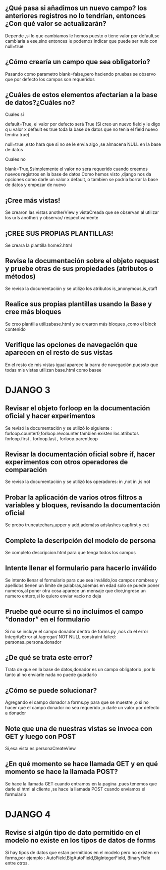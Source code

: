 ## ¿Qué pasa si añadimos un nuevo campo?  los anteriores registros no lo tendrían, entonces ¿Con qué valor se actualizarán?
Depende ,si lo que cambiamos le hemos puesto o tiene  valor por default,se cambiaria a ese,sino entonces le podemos indicar que puede ser nulo con null=true  

## ¿Cómo crearía un campo que sea obligatorio?  

Pasando como parametro blank=false,pero haciendo pruebas se observo que por defecto los campos son requeridos
## ¿Cuáles de estos elementos afectarían  a la base de datos?¿Cuáles no?  

Cuales sí  

default=True, el valor por defecto será True (Si creo un nuevo field y le digo q u valor x default es true toda la base de datos que no tenia el field nuevo tendra true)  

null=true ,esto hara que si no se le envia algo ,se almacena NULL en la base de datos  

Cuales no  

blank=True,Ssimplemente el valor no sera requerido cuando creemos nuevos registros en la base de datos
Como hemos visto ,django nos da opciones como darle un valor x default, o tambien se podria borrar la base de datos y empezar de nuevo  
## ¡Cree más vistas!  

Se crearon las vistas anotherView y vistaCreada que se observan al utilizar los urls another/ y observar/ respectivamente  

## ¡CREE SUS PROPIAS PLANTILLAS!  
Se creara la plantilla home2.html  

## Revise la documentación sobre el objeto request y pruebe otras de sus propiedades (atributos o métodos)  
Se reviso la documentación y se utilizo los atributos is_anonymous,is_staff  
## Realice sus propias plantillas usando la Base y cree más bloques  
Se creo plantilla utilizabase.html y se crearon más bloques ,como el block contenido  
## Verifique las opciones de navegación que aparecen en el resto de sus vistas  
En el resto de mis vistas igual aparece la barra de navegación,puessto que todas mis vistas utilizan base.html como basee  
# DJANGO 3  
## Revisar el objeto forloop en la documentación oficial y hacer experimentos  
Se revisó la documentación y se utilizó lo siguiente : forloop.counter0,forloop.revcounter tambien existen los atributos forloop.first , forloop.last , forloop.parentloop  
## Revisar la documentación oficial sobre if, hacer experimentos con otros operadores de comparación
Se revisó la documentación y se utilizó los operadores: in ,not in ,is not  
## Probar la aplicación de varios otros filtros a variables y  bloques, revisando la documentación oficial  
Se probo truncatechars,upper y add,ademáss adslashes capfirst y cut  
## Complete la descripción del modelo de persona  
Se completo descripcion.html para que tenga todos los campos  
## Intente llenar el formulario para hacerlo inválido  
Se intento llenar el formulario para que sea inválido,los campos nombres y apellidos tienen un limite de palabras,ademas en edad solo se puede poner numeros,al poner otra cosa aparece un mensaje que dice,ingrese un numero entero,si lo quiero enviar vacio no deja  
## Pruebe qué ocurre si no incluímos el campo “donador” en el formulario
Si no se incluye el campo donador dentro de forms.py ,nos da el error IntegrityError at /agregar/
NOT NULL constraint failed: personas_persona.donador
## ¿De qué se trata este error?
Trata de que en la base de datos,donador es un campo obligatorio ,por lo tanto al no enviarle nada no puede guardarlo 
## ¿Cómo se puede solucionar?
Agregando el campo donador a forms.py para que se muestre ,o si no hacer que el campo donador no sea requerido ,o darle un valor por defecto a donador  
## Note que una de nuestras vistas se invoca con GET y luego con POST
Si,esa vista es personaCreateView  

## ¿En qué momento se hace llamada GET y en qué momento se hace la llamada POST?
Se hace la llamada GET cuando entramos en la pagina ,pues tenemos que darle el html al cliente ,se hace la llamada POST cuando enviamos el formulario  
# DJANGO 4  
## Revise si algún tipo de dato permitido en el modelo no existe en los tipos de datos de forms  
Si hay tipos de datos que estan permitidos en el modelo pero no existen en forms,por ejemplo : AutoField,BigAutoField,BigIntegerField, BinaryField entre otros.  










